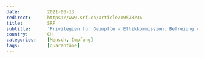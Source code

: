 ```yaml
---
date:          2021-03-13
redirect:      https://www.srf.ch/article/19578236
title:         SRF
subtitle:      'Privilegien für Geimpfte - Ethikkommission: Befreiung von Quarantänepflicht «sinnvoll»'
country:       CH
categories:    [Mensch, Impfung]
tags:          [quarantäne]
---
```

